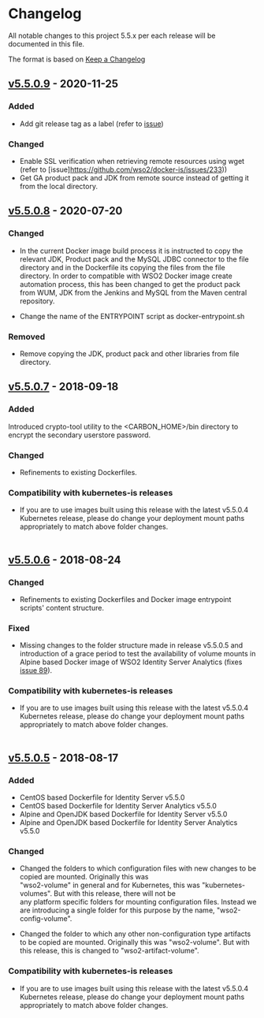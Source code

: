 # Changelog
All notable changes to this project 5.5.x per each release will be documented in this file.

The format is based on [Keep a Changelog](https://keepachangelog.com/en/1.0.0/)

## [v5.5.0.9] - 2020-11-25

### Added
- Add git release tag as a label (refer to [issue](https://github.com/wso2/docker-is/issues/234))

### Changed
- Enable SSL verification when retrieving remote resources using wget (refer to [issue]https://github.com/wso2/docker-is/issues/233))
- Get GA product pack and JDK from remote source instead of getting it from the local directory. 

## [v5.5.0.8] - 2020-07-20

### Changed
- In the current Docker image build process it is instructed to copy the relevant JDK, Product pack and the MySQL JDBC connector to the file directory and in the Dockerfile its copying the files from the file directory. In order to compatible with WSO2 Docker image create automation process, this has been changed to get the product pack from WUM, JDK from the Jenkins and MySQL from the Maven central repository.

- Change the name of the ENTRYPOINT script as docker-entrypoint.sh

### Removed
- Remove copying the JDK, product pack and other libraries from file directory.

## [v5.5.0.7] - 2018-09-18

### Added
Introduced crypto-tool utility to the <CARBON_HOME>/bin directory to encrypt the secondary userstore password.

### Changed
- Refinements to existing Dockerfiles.

### Compatibility with kubernetes-is releases
- If you are to use images built using this release with the latest v5.5.0.4 Kubernetes release, please do change
your deployment mount paths appropriately to match above folder changes.<br><br>

## [v5.5.0.6] - 2018-08-24

### Changed
- Refinements to existing Dockerfiles and Docker image entrypoint scripts' content structure.

### Fixed
- Missing changes to the folder structure made in release v5.5.0.5 and introduction of a grace period
to test the availability of volume mounts in Alpine based Docker image of WSO2 Identity Server Analytics
(fixes [issue 89](https://github.com/wso2/docker-is/issues/89)).

### Compatibility with kubernetes-is releases
- If you are to use images built using this release with the latest v5.5.0.4 Kubernetes release, please do change
your deployment mount paths appropriately to match above folder changes.<br><br>

## [v5.5.0.5] - 2018-08-17
### Added
- CentOS based Dockerfile for Identity Server v5.5.0
- CentOS based Dockerfile for Identity Server Analytics v5.5.0
- Alpine and OpenJDK based Dockerfile for Identity Server v5.5.0
- Alpine and OpenJDK based Dockerfile for Identity Server Analytics v5.5.0

### Changed
- Changed the folders to which configuration files with new changes to be copied are mounted.
Originally this was <br>"wso2-volume" in general and for Kubernetes, this was
"kubernetes-volumes". But with this release, there will not be <br>any platform specific
folders for mounting configuration files. Instead we are introducing a single folder
for this purpose by the name, "wso2-config-volume".

- Changed the folder to which any other non-configuration type artifacts to be copied are mounted.
Originally this was "wso2-volume". But with this release, this is changed to "wso2-artifact-volume".

### Compatibility with kubernetes-is releases
- If you are to use images built using this release with the latest v5.5.0.4 Kubernetes release, please do change
your deployment mount paths appropriately to match above folder changes.

[v5.5.0.5]: https://github.com/wso2/docker-is/compare/v5.5.0.4...v5.5.0.5
[v5.5.0.6]: https://github.com/wso2/docker-is/compare/v5.5.0.5...v5.5.0.6
[v5.5.0.7]: https://github.com/wso2/docker-is/compare/v5.5.0.6...v5.5.0.7
[v5.5.0.8]: https://github.com/wso2/docker-is/compare/v5.5.0.7...v5.5.0.8
[v5.5.0.9]: https://github.com/wso2/docker-is/compare/v5.5.0.8...v5.5.0.9
